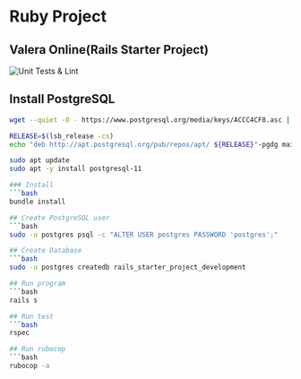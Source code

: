 # Ruby Project
## Valera Online(Rails Starter Project)

![Unit Tests & Lint](https://github.com/SSH002/RailsStarterProject/workflows/Unit%20Tests%20&%20Lint/badge.svg)

## Install PostgreSQL
```bash
wget --quiet -O - https://www.postgresql.org/media/keys/ACCC4CF8.asc | sudo apt-key add -

RELEASE=$(lsb_release -cs)
echo "deb http://apt.postgresql.org/pub/repos/apt/ ${RELEASE}"-pgdg main | sudo tee  /etc/apt/sources.list.d/pgdg.list

sudo apt update
sudo apt -y install postgresql-11

### Install
```bash
bundle install

## Create PostgreSQL user
```bash
sudo -u postgres psql -c "ALTER USER postgres PASSWORD 'postgres';"

## Create Database
```bash
sudo -u postgres createdb rails_starter_project_development

## Run program
```bash
rails s

## Run test
```bash
rspec

## Run rubocop
```bash
rubocop -a 
